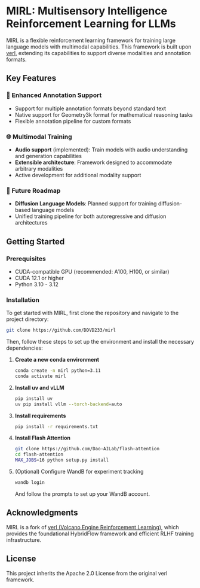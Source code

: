 # MIRL: Multisensory Intelligence Reinforcement Learning for LLMs

MIRL is a flexible reinforcement learning framework for training large language models with multimodal capabilities. This framework is built upon [verl](https://github.com/volcengine/verl), extending its capabilities to support diverse modalities and annotation formats.

## Key Features

### 🎯 Enhanced Annotation Support
- Support for multiple annotation formats beyond standard text
- Native support for Geometry3k format for mathematical reasoning tasks
- Flexible annotation pipeline for custom formats

### 🌐 Multimodal Training
- **Audio support** (implemented): Train models with audio understanding and generation capabilities
- **Extensible architecture**: Framework designed to accommodate arbitrary modalities
- Active development for additional modality support

### 🚀 Future Roadmap
- **Diffusion Language Models**: Planned support for training diffusion-based language models
- Unified training pipeline for both autoregressive and diffusion architectures

## Getting Started

### Prerequisites
- CUDA-compatible GPU (recommended: A100, H100, or similar)
- CUDA 12.1 or higher
- Python 3.10 - 3.12

### Installation

To get started with MIRL, first clone the repository and navigate to the project directory:

```bash
git clone https://github.com/DDVD233/mirl
```

Then, follow these steps to set up the environment and install the necessary dependencies:

1. **Create a new conda environment**
   ```bash
   conda create -n mirl python=3.11
   conda activate mirl
   ```

2. **Install uv and vLLM**
   ```bash
   pip install uv
   uv pip install vllm --torch-backend=auto
   ```

3. **Install requirements**
   ```bash
   pip install -r requirements.txt
   ```

4. **Install Flash Attention**
   ```bash
   git clone https://github.com/Dao-AILab/flash-attention
   cd flash-attention
   MAX_JOBS=16 python setup.py install
   ```
   
5. (Optional) Configure WandB for experiment tracking
   ```bash
   wandb login
   ```
   And follow the prompts to set up your WandB account.

## Acknowledgments

MIRL is a fork of [verl (Volcano Engine Reinforcement Learning)](https://github.com/volcengine/verl), which provides the foundational HybridFlow framework and efficient RLHF training infrastructure.

## License

This project inherits the Apache 2.0 License from the original verl framework.